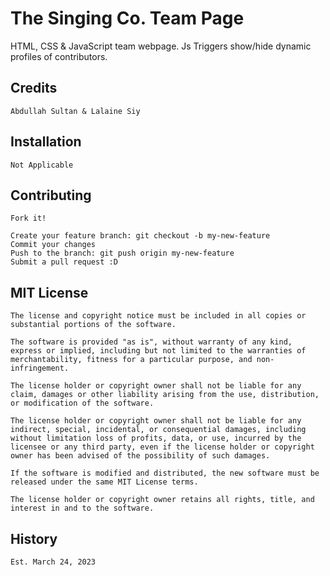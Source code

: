# The Singing Co. Team Page

HTML, CSS &amp; JavaScript team webpage. Js Triggers show/hide dynamic profiles of contributors.  

## Credits

    Abdullah Sultan & Lalaine Siy

## Installation

    Not Applicable


## Contributing

    Fork it!

    Create your feature branch: git checkout -b my-new-feature
    Commit your changes
    Push to the branch: git push origin my-new-feature
    Submit a pull request :D



## MIT License

    The license and copyright notice must be included in all copies or substantial portions of the software.

    The software is provided "as is", without warranty of any kind, express or implied, including but not limited to the warranties of merchantability, fitness for a particular purpose, and non-infringement.

    The license holder or copyright owner shall not be liable for any claim, damages or other liability arising from the use, distribution, or modification of the software.

    The license holder or copyright owner shall not be liable for any indirect, special, incidental, or consequential damages, including without limitation loss of profits, data, or use, incurred by the licensee or any third party, even if the license holder or copyright owner has been advised of the possibility of such damages.

    If the software is modified and distributed, the new software must be released under the same MIT License terms.

    The license holder or copyright owner retains all rights, title, and interest in and to the software.
   

## History 
    
    Est. March 24, 2023
